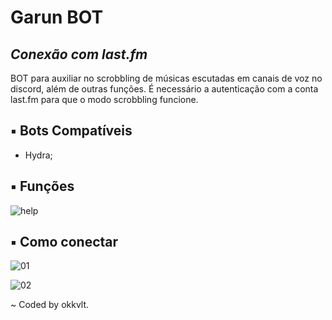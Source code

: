 # Garun BOT
## _Conexão com last.fm_

BOT para auxiliar no scrobbling de músicas escutadas em canais de voz no discord, além de outras funções. É necessário a autenticação com a conta last.fm para que o modo scrobbling funcione.

## ▪ Bots Compatíveis

- Hydra;

## ▪ Funções

![help](https://i.imgur.com/VeXDebi.png)

## ▪ Como conectar

![01](https://i.imgur.com/N0v9OYc.png)

![02](https://i.imgur.com/DGMcqAM.png)

\~ Coded by okkvlt.
